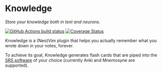 # Knowledge

_Store your knowledge both in text and neurons._

[![GitHub Actions build status](https://github.com/tools-life/knowledge/workflows/tests/badge.svg?branch=master)](https://github.com/tools-life/knowledge/actions)
[![Coverage Status](https://coveralls.io/repos/tools-life/knowledge/badge.svg?branch=master)](https://coveralls.io/r/tools-life/knowledge?branch=master)

Knowledge is a (Neo)Vim plugin that helps you actually remember what you wrote down in your notes, forever.

To achieve its goal, Knowledge generates flash cards that are piped into the [SRS software](https://en.wikipedia.org/wiki/Spaced_repetition) of your choice (currently Anki and Mnemosyne are supported).
